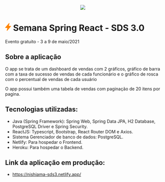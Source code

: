 <p align="center"><img src="https://devsuperior.com.br/_next/static/images/complete_logo-b49596a32b06eba677b5b122390a1099.svg"></p>

# ![DevSuperior logo](https://raw.githubusercontent.com/devsuperior/bds-assets/main/ds/devsuperior-logo-small.png) Semana Spring React - SDS 3.0
Evento gratuito - 3 a 9 de maio/2021

## Sobre a aplicação
O app se trata de um dashboard de vendas com 2 gráficos, gráfico de barra com a taxa de sucesso de vendas de cada funcionário e o gráfico de rosca com o percentual de vendas de cada usuário

O app possui também uma tabela de vendas com paginação de 20 itens por pagina.

## Tecnologias utilizadas: 

- Java (Spring Framework): Spring Web, Spring Data JPA, H2 Database, PostgreSQL Driver e Spring Security.
- ReactJS: Typescript, Bootstrap, React Router DOM e Axios.
- Sistema Gerenciador de banco de dados: PostgreSQL.
- Netlify: Para hospedar o Frontend.
- Heroku: Para hospedar o Backend.

## Link da aplicação em produção:
- https://nishiama-sds3.netlify.app/
